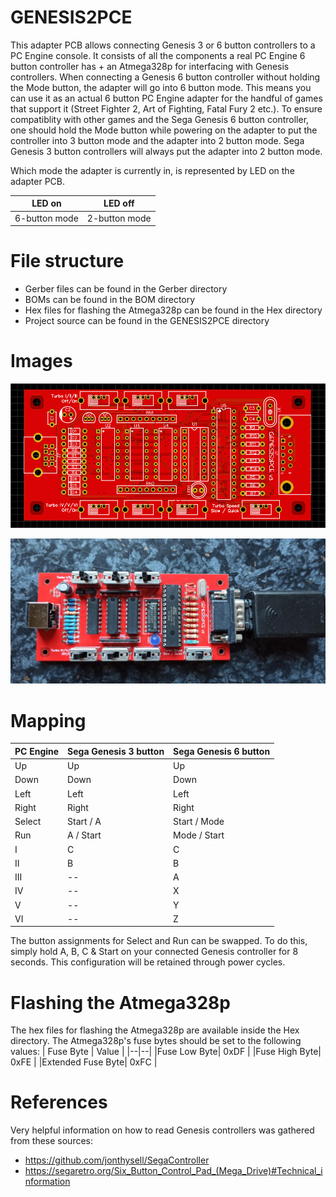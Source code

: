 # GENESIS2PCE

This adapter PCB allows connecting Genesis 3 or 6 button controllers to a PC Engine console.
It consists of all the components a real PC Engine 6 button controller has + an Atmega328p for interfacing with Genesis controllers.
When connecting a Genesis 6 button controller without holding the Mode button, the adapter will go into 6 button mode.
This means you can use it as an actual 6 button PC Engine adapter for the handful of games that support it (Street Fighter 2, Art of Fighting, Fatal Fury 2 etc.).
To ensure compatiblity with other games and the Sega Genesis 6 button controller, one should hold the Mode button while powering on the adapter to put the controller into 3 button mode and the adapter into 2 button mode. Sega Genesis 3 button controllers will always put the adapter into 2 button mode.

Which mode the adapter is currently in, is represented by LED on the adapter PCB.

| LED on | LED off |
|--|--|
| 6-button mode | 2-button mode |

# File structure
- Gerber files can be found in the Gerber directory
- BOMs can be found in the BOM directory
- Hex files for flashing the Atmega328p can be found in the Hex directory
- Project source can be found in the GENESIS2PCE directory

# Images
![PCB](https://github.com/Infinest/GENESIS2PCE/blob/master/Images/boardv3.jpg)

![PHOTO](https://github.com/Infinest/GENESIS2PCE/blob/master/Images/boardv3_real.jpg)

# Mapping
| PC Engine | Sega Genesis 3 button | Sega Genesis 6 button|
|--|--|--|
| Up | Up | Up |
| Down| Down | Down |
| Left| Left | Left |
| Right| Right | Right |
| Select | Start / A | Start / Mode|
| Run | A / Start | Mode / Start |
| I | C | C |
| II | B | B |
| III |--| A |
| IV |--| X |
| V |--| Y |
| VI |--| Z |

The button assignments for Select and Run can be swapped. To do this, simply hold A, B, C & Start on your  connected Genesis controller for 8 seconds. This configuration will be retained through power cycles.

# Flashing the Atmega328p

The hex files for flashing the Atmega328p are available inside the Hex directory.
The Atmega328p's fuse bytes should be set to the following values:
| Fuse Byte | Value |
|--|--|
|Fuse Low Byte| 0xDF |
|Fuse High Byte| 0xFE |
|Extended Fuse Byte| 0xFC |

# References
Very helpful information on how to read Genesis controllers was gathered from these sources:
* https://github.com/jonthysell/SegaController
* https://segaretro.org/Six_Button_Control_Pad_(Mega_Drive)#Technical_information 
